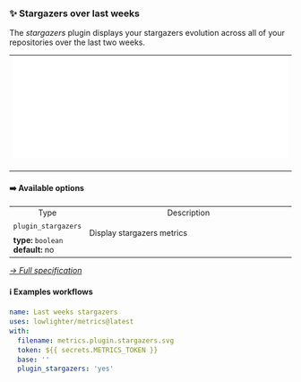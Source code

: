 ### ✨ Stargazers over last weeks

The *stargazers* plugin displays your stargazers evolution across all of your repositories over the last two weeks.

<table>
  <td align="center">
    <img src="https://github.com/lowlighter/metrics/blob/examples/metrics.plugin.stargazers.svg">
    <img width="900" height="1" alt="">
  </td>
</table>

#### ➡️ Available options

<!--options-->
<table>
  <tr>
    <td align="center" nowrap="nowrap">Type</i></td><td align="center" nowrap="nowrap">Description</td>
  </tr>
  <tr>
    <td nowrap="nowrap"><code>plugin_stargazers</code></td>
    <td rowspan="2"><p>Display stargazers metrics</p>
<img width="900" height="1" alt=""></td>
  </tr>
  <tr>
    <td nowrap="nowrap"><b>type:</b> <code>boolean</code>
<br>
<b>default:</b> no<br></td>
  </tr>
</table>
<!--/options-->

*[→ Full specification](metadata.yml)*

#### ℹ️ Examples workflows

<!--examples-->
```yaml
name: Last weeks stargazers
uses: lowlighter/metrics@latest
with:
  filename: metrics.plugin.stargazers.svg
  token: ${{ secrets.METRICS_TOKEN }}
  base: ''
  plugin_stargazers: 'yes'

```
<!--/examples-->